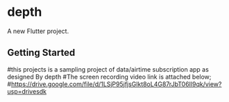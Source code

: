 # depth

A new Flutter project.

## Getting Started

#this projects is a sampling project of data/airtime subscription app as designed
By depth 
#The screen recording video link is attached below;
#https://drive.google.com/file/d/1LSjP95jfjsGlkt8oL4G87rJbT06Il9qk/view?usp=drivesdk
